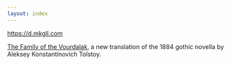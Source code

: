 ```yaml
---
layout: index
---
```


<a href="/" style="text-align:right;">https://d.mkgll.com</a>

[The Family of the Vourdalak](vd), a new translation of the 1884 gothic novella by Aleksey Konstantinovich Tolstoy.
